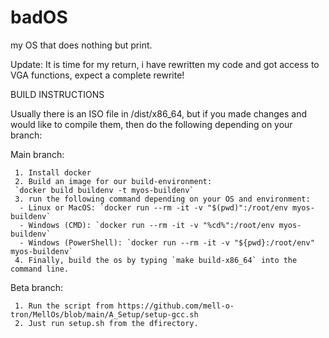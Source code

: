 # badOS
my OS that does nothing but print.

Update: It is time for my return, i have rewritten my code and got access to VGA functions, expect a complete rewrite!

BUILD INSTRUCTIONS

Usually there is an ISO file in /dist/x86_64, but if you made changes and would like to compile them, then do the following depending on your branch:

Main branch:
     
     1. Install docker
     2. Build an image for our build-environment:
     `docker build buildenv -t myos-buildenv`
     3. run the following command depending on your OS and environment:
      - Linux or MacOS: `docker run --rm -it -v "$(pwd)":/root/env myos-buildenv`
      - Windows (CMD): `docker run --rm -it -v "%cd%":/root/env myos-buildenv`
      - Windows (PowerShell): `docker run --rm -it -v "${pwd}:/root/env" myos-buildenv`
     4. Finally, build the os by typing `make build-x86_64` into the command line.
Beta branch:
     
     1. Run the script from https://github.com/mell-o-tron/MellOs/blob/main/A_Setup/setup-gcc.sh
     2. Just run setup.sh from the dfirectory.
